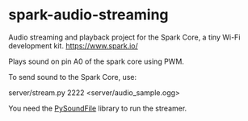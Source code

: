 spark-audio-streaming
=====================

Audio streaming and playback project for the Spark Core, a tiny Wi-Fi development kit.  https://www.spark.io/

Plays sound on pin A0 of the spark core using PWM.

To send sound to the Spark Core, use:

  server/stream.py <core ip> 2222 <server/audio_sample.ogg>

You need the [PySoundFile](https://pypi.python.org/pypi/PySoundFile/0.2.1) library to run the streamer.

